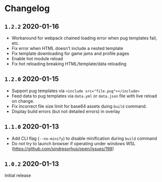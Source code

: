 # Changelog

## `1.2.2` 2020-01-16

* Workaround for webpack chained loading error when pug templates fail, etc.
* Fix error when HTML doesn't include a nested template
* Fix template downloading for game jams and profile pages
* Enable hot module reload
* Fix hot reloading breaking HTML/template/data reloading

## `1.2.0` 2020-01-15

* Support pug templates via `<include src="file.pug"></include>`
* Feed data to pug templates via `data.yml` or `data.json` file with live reload on change.
* Fix incorrect file size limit for base64 assets duing `build` command.
* Display build errors (but not detailed errors) in overlay

## `1.1.0` 2020-01-13

* Add CLI flag (`--no-minify`) to disable minification during `build` command
* Do not try to launch browser if operating under windows WSL (https://github.com/sindresorhus/open/issues/198)

## `1.0.2` 2020-01-13

Initial release